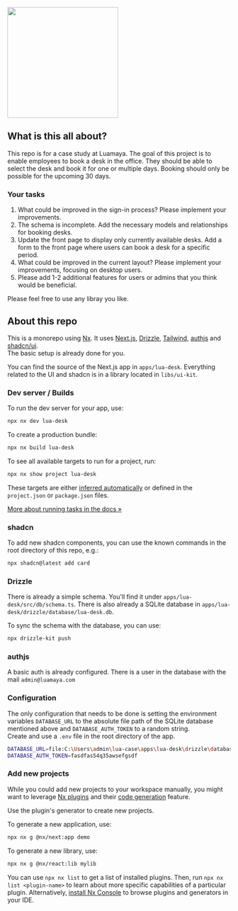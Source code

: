 <a alt="Nx logo" href="https://luamaya.com" target="_blank" rel="noreferrer"><img src="https://www.luamaya.com/cdn/shop/files/LUA_Wortmarke_474747_3.png?v=1723623328&width=250" width="250"></a>

## What is this all about?

This repo is for a case study at Luamaya. The goal of this project is to enable employees to book a desk in the office. They should be able to select the desk and book it for one or multiple days. Booking should only be possible for the upcoming 30 days.

### Your tasks

1. What could be improved in the sign-in process? Please implement your improvements.
2. The schema is incomplete. Add the necessary models and relationships for booking desks.
3. Update the front page to display only currently available desks.
   Add a form to the front page where users can book a desk for a specific period.
4. What could be improved in the current layout? Please implement your improvements, focusing on desktop users.
5. Please add 1-2 additional features for users or admins that you think would be beneficial.

Please feel free to use any libray you like.

## About this repo
This is a monorepo using [Nx](https://nx.dev/). It uses [Next.js](https://nextjs.org/), [Drizzle](https://orm.drizzle.team/), [Tailwind](https://tailwindcss.com/), [authjs](https://authjs.dev/) and [shadcn/ui](https://ui.shadcn.com/).  
The basic setup is already done for you.

You can find the source of the Next.js app in `apps/lua-desk`. Everything related to the UI and shadcn is in a library located in `libs/ui-kit`.

### Dev server / Builds

To run the dev server for your app, use:

```sh
npx nx dev lua-desk
```

To create a production bundle:

```sh
npx nx build lua-desk
```

To see all available targets to run for a project, run:

```sh
npx nx show project lua-desk
```

These targets are either [inferred automatically](https://nx.dev/concepts/inferred-tasks?utm_source=nx_project&utm_medium=readme&utm_campaign=nx_projects) or defined in the `project.json` or `package.json` files.

[More about running tasks in the docs &raquo;](https://nx.dev/features/run-tasks?utm_source=nx_project&utm_medium=readme&utm_campaign=nx_projects)

### shadcn

To add new shadcn components, you can use the known commands in the root directory of this repo, e.g.:

```sh
npx shadcn@latest add card
```

### Drizzle

There is already a simple schema. You'll find it under `apps/lua-desk/src/db/schema.ts`. There is also already a SQLite database in `apps/lua-desk/drizzle/database/lua-desk.db`.

To sync the schema with the database, you can use:

```sh
npx drizzle-kit push
```

### authjs

A basic auth is already configured. There is a user in the database with the mail `admin@luamaya.com`

### Configuration

The only configuration that needs to be done is setting the environment variables `DATABASE_URL` to the absolute file path of the SQLite database mentioned above and `DATABASE_AUTH_TOKEN` to a random string.  
Create and use a `.env` file in the root directory of the app.

```sh
DATABASE_URL=file:C:\Users\admin\lua-case\apps\lua-desk\drizzle\database\lua-desk.db
DATABASE_AUTH_TOKEN=fasdfas54q35awsefgsdf
```

### Add new projects

While you could add new projects to your workspace manually, you might want to leverage [Nx plugins](https://nx.dev/concepts/nx-plugins?utm_source=nx_project&utm_medium=readme&utm_campaign=nx_projects) and their [code generation](https://nx.dev/features/generate-code?utm_source=nx_project&utm_medium=readme&utm_campaign=nx_projects) feature.

Use the plugin's generator to create new projects.

To generate a new application, use:

```sh
npx nx g @nx/next:app demo
```

To generate a new library, use:

```sh
npx nx g @nx/react:lib mylib
```

You can use `npx nx list` to get a list of installed plugins. Then, run `npx nx list <plugin-name>` to learn about more specific capabilities of a particular plugin. Alternatively, [install Nx Console](https://nx.dev/getting-started/editor-setup?utm_source=nx_project&utm_medium=readme&utm_campaign=nx_projects) to browse plugins and generators in your IDE.
